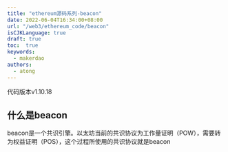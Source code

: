 ```yaml
---
title: "ethereum源码系列-beacon"
date: 2022-06-04T16:34:00+08:00
url: "/web3/ethereum_code/beacon"
isCJKLanguage: true
draft: true
toc:  true
keywords:
  - makerdao
authors:
  - atong
---
```






代码版本v1.10.18

## 什么是beacon

beacon是一个共识引擎。以太坊当前的共识协议为工作量证明（POW），需要转为权益证明（POS），这个过程所使用的共识协议就是beacon


